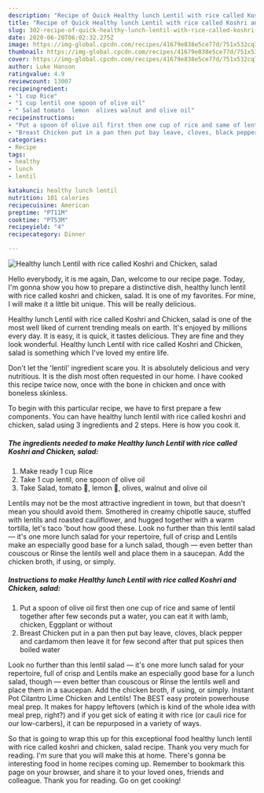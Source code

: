 ```yaml
---
description: "Recipe of Quick Healthy lunch Lentil with rice called Koshri and Chicken, salad"
title: "Recipe of Quick Healthy lunch Lentil with rice called Koshri and Chicken, salad"
slug: 302-recipe-of-quick-healthy-lunch-lentil-with-rice-called-koshri-and-chicken-salad
date: 2020-06-20T06:02:32.275Z
image: https://img-global.cpcdn.com/recipes/41679e838e5ce77d/751x532cq70/healthy-lunch-lentil-with-rice-called-koshri-and-chicken-salad-recipe-main-photo.jpg
thumbnail: https://img-global.cpcdn.com/recipes/41679e838e5ce77d/751x532cq70/healthy-lunch-lentil-with-rice-called-koshri-and-chicken-salad-recipe-main-photo.jpg
cover: https://img-global.cpcdn.com/recipes/41679e838e5ce77d/751x532cq70/healthy-lunch-lentil-with-rice-called-koshri-and-chicken-salad-recipe-main-photo.jpg
author: Luke Hanson
ratingvalue: 4.9
reviewcount: 13007
recipeingredient:
- "1 cup Rice"
- "1 cup lentil one spoon of olive oil"
- " Salad tomato  lemon  olives walnut and olive oil"
recipeinstructions:
- "Put a spoon of olive oil first then one cup of rice and same of lentil together after few seconds put a water, you can eat it with lamb, chicken, Eggplant or without"
- "Breast Chicken put in a pan then put bay leave, cloves, black pepper and cardamom then leave it for few second after that put spices then boiled water"
categories:
- Recipe
tags:
- healthy
- lunch
- lentil

katakunci: healthy lunch lentil 
nutrition: 101 calories
recipecuisine: American
preptime: "PT11M"
cooktime: "PT53M"
recipeyield: "4"
recipecategory: Dinner

---
```



![Healthy lunch Lentil with rice called Koshri and Chicken, salad](https://img-global.cpcdn.com/recipes/41679e838e5ce77d/751x532cq70/healthy-lunch-lentil-with-rice-called-koshri-and-chicken-salad-recipe-main-photo.jpg)

Hello everybody, it is me again, Dan, welcome to our recipe page. Today, I'm gonna show you how to prepare a distinctive dish, healthy lunch lentil with rice called koshri and chicken, salad. It is one of my favorites. For mine, I will make it a little bit unique. This will be really delicious.

Healthy lunch Lentil with rice called Koshri and Chicken, salad is one of the most well liked of current trending meals on earth. It's enjoyed by millions every day. It is easy, it is quick, it tastes delicious. They are fine and they look wonderful. Healthy lunch Lentil with rice called Koshri and Chicken, salad is something which I've loved my entire life.

Don&#39;t let the &#39;lentil&#39; ingredient scare you. It is absolutely delicious and very nutritious. It is the dish most often requested in our home. I have cooked this recipe twice now, once with the bone in chicken and once with boneless skinless.


To begin with this particular recipe, we have to first prepare a few components. You can have healthy lunch lentil with rice called koshri and chicken, salad using 3 ingredients and 2 steps. Here is how you cook it.

<!--inarticleads1-->

##### The ingredients needed to make Healthy lunch Lentil with rice called Koshri and Chicken, salad:

1. Make ready 1 cup Rice
1. Take 1 cup lentil, one spoon of olive oil
1. Take  Salad, tomato 🍅, lemon 🍋, olives, walnut and olive oil


Lentils may not be the most attractive ingredient in town, but that doesn&#39;t mean you should avoid them. Smothered in creamy chipotle sauce, stuffed with lentils and roasted cauliflower, and hugged together with a warm tortilla, let&#39;s taco &#39;bout how good these. Look no further than this lentil salad — it&#39;s one more lunch salad for your repertoire, full of crisp and Lentils make an especially good base for a lunch salad, though — even better than couscous or Rinse the lentils well and place them in a saucepan. Add the chicken broth, if using, or simply. 

<!--inarticleads2-->

##### Instructions to make Healthy lunch Lentil with rice called Koshri and Chicken, salad:

1. Put a spoon of olive oil first then one cup of rice and same of lentil together after few seconds put a water, you can eat it with lamb, chicken, Eggplant or without
1. Breast Chicken put in a pan then put bay leave, cloves, black pepper and cardamom then leave it for few second after that put spices then boiled water


Look no further than this lentil salad — it&#39;s one more lunch salad for your repertoire, full of crisp and Lentils make an especially good base for a lunch salad, though — even better than couscous or Rinse the lentils well and place them in a saucepan. Add the chicken broth, if using, or simply. Instant Pot Cilantro Lime Chicken and Lentils! The BEST easy protein powerhouse meal prep. It makes for happy leftovers (which is kind of the whole idea with meal prep, right?) and if you get sick of eating it with rice (or cauli rice for our low-carbers), it can be repurposed in a variety of ways. 

So that is going to wrap this up for this exceptional food healthy lunch lentil with rice called koshri and chicken, salad recipe. Thank you very much for reading. I'm sure that you will make this at home. There's gonna be interesting food in home recipes coming up. Remember to bookmark this page on your browser, and share it to your loved ones, friends and colleague. Thank you for reading. Go on get cooking!
